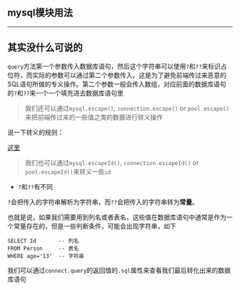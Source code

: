 ## mysql模块用法

---

## 其实没什么可说的

`query`方法第一个参数传入数据库语句，然后这个字符串可以使用`?`和`??`来标识占位符，而实际的参数可以通过第二个参数传入。这是为了避免前端传过来恶意的SQL语句所做的专义操作。第二个参数一般会传入数组，对应前面的数据库语句的`?`和`??`来一个一个填充进去数据库语句里

> 我们还可以通过`mysql.escape()`, `connection.escape()` or `pool.escape()`来把前端传过来的一些值之类的数据进行转义操作

说一下转义的规则：

[这里](https://github.com/mysqljs/mysql#escaping-query-values)


> 我们也可以通过`mysql.escapeId()`, `connection.escapeId()` or `pool.escapeId()`来转义一些`id`

- `?`和`??`有不同

`?`会把传入的字符串解析为字符串，而`??`会把传入的字符串转为**常量**。

也就是说，如果我们需要用到列名或者表名，这些值在数据库语句中通常是作为一个常量存在的，但是一些判断条件，可能会出现字符串，如下

```
SELECT Id		-- 列名
FROM Person		-- 表名
WHERE age='13'	-- 字符串
```


我们可以通过`connect.query`的返回值的`.sql`属性来查看我们最后转化出来的数据库语句
